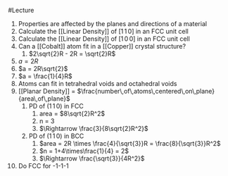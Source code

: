 #Lecture 
1. Properties are affected by the planes and directions of a material
2. Calculate the [[Linear Density]] of $[1\,1\,0]$ in an FCC unit cell
3. Calculate the [[Linear Density]] of $[1\,0\,0]$ in an FCC unit cell
4. Can a [[Cobalt]] atom fit in a [[Copper]] crystal structure?
	1. $2\sqrt{2}R - 2R = \sqrt{2}R$
5. $a = 2R$
6. $a = 2R\sqrt{2}$
7. $a = \frac{1}{4}R$
8. Atoms can fit in tetrahedral voids and octahedral voids
9. [[Planar Density]] = $\frac{number\,of\,atoms\,centered\,on\,plane}{area\,of\,plane}$
	1. PD of $(1\,1\,0)$ in FCC
		1. area = $8\sqrt{2}R^2$
		2. n = 3
		3. $\Rightarrow \frac{3}{8\sqrt{2}R^2}$
	2. PD of $(1\,1\,0)$ in BCC
		1. $area = 2R \times \frac{4}{\sqrt{3}}R = \frac{8}{\sqrt{3}}R^2$
		2. $n = 1+4\times\frac{1}{4} = 2$
		3. $\Rightarrow \frac{\sqrt{3}}{4R^2}$
10. Do FCC for -1-1-1